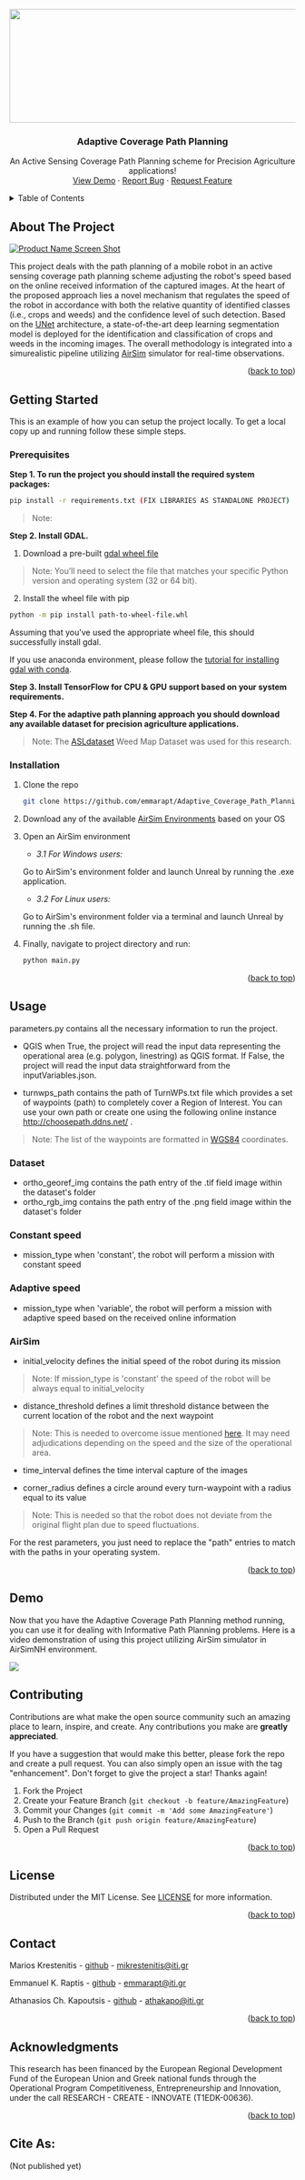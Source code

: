 <div id="top"></div>

<!-- PROJECT LOGO -->
<br />

<div align="center">
  <a href="https://github.com/emmarapt/Adaptive_Coverage_Path_Planning/blob/main/images/Logo.png">
    <img src="images/Logo.png" alt="" width="550" height="200">
  </a>

  <h3 align="center">Adaptive Coverage Path Planning</h3>
  <p align="center">
    An Active Sensing Coverage Path Planning scheme for Precision Agriculture applications!
    <!-- <br />
    <a href="https://github.com/emmarapt/Adaptive_Coverage_Path_Planning"><strong>Explore the docs »</strong></a>
    <br /> -->
    <br />
    <a href="https://github.com/emmarapt/Adaptive_Coverage_Path_Planning/blob/main/gif/demo.gif">View Demo</a>
    ·
    <a href="https://github.com/emmarapt/Adaptive_Coverage_Path_Planning/issues">Report Bug</a>
    ·
    <a href="https://github.com/emmarapt/Adaptive_Coverage_Path_Planning/issues">Request Feature</a>
  </p>
</div>


<!-- ############################################### -->
<!-- TABLE OF CONTENTS -->
<details>
  <summary>Table of Contents</summary>
  <ol>
    <li>
      <a href="#about-the-project">About The Project</a>
    </li>
    <li>
      <a href="#getting-started">Getting Started</a>
      <ul>
        <li><a href="#prerequisites">Prerequisites</a></li>
        <li><a href="#installation">Installation</a></li>
      </ul>
    </li>
    <li><a href="#usage">Usage</a></li>
    <li><a href="#demo">Demo</a></li>
    <li><a href="#contributing">Contributing</a></li>
    <li><a href="#license">License</a></li>
    <li><a href="#contact">Contact</a></li>
    <li><a href="#acknowledgments">Acknowledgments</a></li>
    <li><a href="#cite-as">References</a></li>
  </ol>
</details>


<!-- ############################################### -->
<!-- ABOUT THE PROJECT -->
## About The Project

[![Product Name Screen Shot][product-screenshot]](https://github.com/emmarapt/Adaptive_Coverage_Path_Planning/blob/main/images/Logo.png)

This project deals with the path planning of a mobile robot in an active sensing coverage path planning scheme adjusting the robot's speed based on the online received information of the captured images. 
At the heart of the proposed approach lies a novel mechanism that regulates the speed of the robot in accordance with both the relative quantity of identified classes (i.e., crops and weeds) and the confidence level of such detection. 
Based on the [UNet]() architecture, a state-of-the-art deep learning segmentation model is deployed for the identification and classification of crops and weeds in the incoming images.
The overall methodology is integrated into a simurealistic pipeline utilizing [AirSim](https://github.com/microsoft/AirSim) simulator for real-time observations.


<p align="right">(<a href="#top">back to top</a>)</p>

<!-- ############################################### -->
<!-- GETTING STARTED -->
## Getting Started

This is an example of how you can setup the project locally.
To get a local copy up and running follow these simple steps.

### Prerequisites

**Step 1. To run the project you should install the required system packages:**
   ```sh
   pip install -r requirements.txt (FIX LIBRARIES AS STANDALONE PROJECT)
   ```
> Note: 

**Step 2. Install GDAL.**

   1. Download a pre-built [gdal wheel file](https://www.lfd.uci.edu/~gohlke/pythonlibs/#gdal)
   
   > Note: You’ll need to select the file that matches your specific Python version and operating system (32 or 64 bit).
    
   2.   Install the wheel file with pip
  
   ```sh
   python -m pip install path-to-wheel-file.whl
   ```
   Assuming that you’ve used the appropriate wheel file, this should successfully install gdal.
    
   If you use anaconda environment, please follow the [tutorial for installing gdal with conda](https://opensourceoptions.com/blog/how-to-install-gdal-with-anaconda/).

**Step 3. Install TensorFlow for CPU & GPU support based on your system requirements.**

**Step 4. For the adaptive path planning approach you should download any available dataset for precision agriculture applications.** 

> Note: The [ASLdataset](https://projects.asl.ethz.ch/datasets/doku.php?id=weedmap:remotesensing2018weedmap) Weed Map Dataset was used for this research.
 

### Installation

1. Clone the repo 
   ```sh
   git clone https://github.com/emmarapt/Adaptive_Coverage_Path_Planning.git
   ```
   
2. Download any of the available [AirSim Environments](https://github.com/microsoft/AirSim/releases) based on your OS
  
3. Open an AirSim environment
    
   * *3.1 For Windows users:*
   
   Go to AirSim's environment folder and launch Unreal by running the .exe application. 
   
   * *3.2 For Linux users:*
   
   Go to AirSim's environment folder via a terminal and launch Unreal by running the .sh file.

4. Finally, navigate to project directory and run:
    ```sh
   python main.py
   ```

<p align="right">(<a href="#top">back to top</a>)</p>


<!-- ############################################### -->
<!-- USAGE EXAMPLES -->
## Usage

parameters.py contains all the necessary information to run the project.

- QGIS when True, the project will read the input data representing the operational area (e.g. polygon, linestring) as QGIS format. If False, the project will read the input data straightforward from the inputVariables.json.

- turnwps_path contains the path of TurnWPs.txt file which provides a set of waypoints (path) to completely cover a Region of Interest. You can use your own path or create one using the following online instance http://choosepath.ddns.net/ . 

> Note: The list of the waypoints are formatted in [WGS84](https://gisgeography.com/wgs84-world-geodetic-system/) coordinates.

### Dataset
- ortho_georef_img contains the path entry of the .tif field image within the dataset's folder 
- ortho_rgb_img contains the path entry of the .png field image within the dataset's folder 

### Constant speed
- mission_type when 'constant', the robot will perform a mission with constant speed

### Adaptive speed
- mission_type when 'variable', the robot will perform a mission with adaptive speed based on the received online information

### AirSim
- initial_velocity defines the initial speed of the robot during its mission

> Note: If mission_type is 'constant' the speed of the robot will be always equal to initial_velocity

- distance_threshold defines a limit threshold distance between the current location of the robot and the next waypoint

> Note: This is needed to overcome issue mentioned [here](https://github.com/microsoft/AirSim/issues/1643). It may need adjudications depending on the speed and the size of the operational area.

- time_interval defines the time interval capture of the images

- corner_radius defines a circle around every turn-waypoint with a radius equal to its value

> Note: This is needed so that the robot does not deviate from the original flight plan due to speed fluctuations.


For the rest parameters, you just need to replace the "path" entries to match with the paths in your operating system.


<p align="right">(<a href="#top">back to top</a>)</p>

<!-- ############################################### -->
<!-- Demo-->
## Demo
Now that you have the Adaptive Coverage Path Planning method running, you can use it for dealing with Informative Path Planning problems. 
Here is a video demonstration of using this project utilizing AirSim simulator in AirSimNH environment.

![](https://github.com/emmarapt/Adaptive_Coverage_Path_Planning/blob/main/gif/demo.gif)


<!-- ############################################### -->
<!-- CONTRIBUTING -->
## Contributing

Contributions are what make the open source community such an amazing place to learn, inspire, and create. Any contributions you make are **greatly appreciated**.

If you have a suggestion that would make this better, please fork the repo and create a pull request. You can also simply open an issue with the tag "enhancement".
Don't forget to give the project a star! Thanks again!

1. Fork the Project
2. Create your Feature Branch (`git checkout -b feature/AmazingFeature`)
3. Commit your Changes (`git commit -m 'Add some AmazingFeature'`)
4. Push to the Branch (`git push origin feature/AmazingFeature`)
5. Open a Pull Request

<p align="right">(<a href="#top">back to top</a>)</p>


<!-- ############################################### -->
<!-- LICENSE -->
## License

Distributed under the MIT License. See [LICENSE](https://github.com/emmarapt/Adaptive_Coverage_Path_Planning/blob/main/LICENSE) for more information.

<p align="right">(<a href="#top">back to top</a>)</p>


<!-- ############################################### -->
<!-- CONTACT -->
## Contact

Marios Krestenitis - [github](https://github.com/wave-transmitter) - mikrestenitis@iti.gr

Emmanuel K. Raptis - [github](https://github.com/emmarapt) - emmarapt@iti.gr

Athanasios Ch. Kapoutsis - [github](https://github.com/athakapo) - athakapo@iti.gr

<p align="right">(<a href="#top">back to top</a>)</p>


<!-- ############################################### -->
<!-- ACKNOWLEDGMENTS -->
## Acknowledgments
This research has been financed by the European Regional Development Fund of the European Union and Greek national funds through the Operational Program Competitiveness, Entrepreneurship and Innovation, under the call RESEARCH - CREATE - INNOVATE (T1EDK-00636).
<p align="right">(<a href="#top">back to top</a>)</p>


<!-- ############################################### -->
<!-- REFERENCES -->
## Cite As:

(Not published yet)

<!-- MARKDOWN LINKS & IMAGES -->
[product-screenshot]: https://github.com/emmarapt/Adaptive_Coverage_Path_Planning/blob/main/images/adaptive_flow_chart.png
